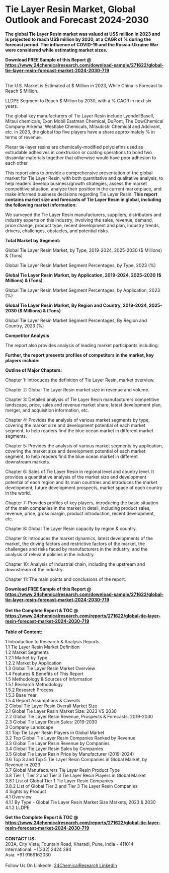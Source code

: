 <h1>Tie Layer Resin Market, Global Outlook and Forecast 2024-2030</h1><p><strong>The global Tie Layer Resin market was valued at US$ million in 2023 and is projected to reach US$ million by 2030, at a CAGR of % during the forecast period. The influence of COVID-19 and the Russia-Ukraine War were considered while estimating market sizes.</strong></p><p>
</p><p></p><div><b>Download FREE Sample of this Report @ 
            <a href="https://www.24chemicalresearch.com/download-sample/271622/global-tie-layer-resin-forecast-market-2024-2030-719">
            https://www.24chemicalresearch.com/download-sample/271622/global-tie-layer-resin-forecast-market-2024-2030-719</a></b></div><br><p>
The U.S. Market is Estimated at $ Million in 2023, While China is Forecast to Reach $ Million.</p><p>
LLDPE Segment to Reach $ Million by 2030, with a % CAGR in next six years.</p><p>
The global key manufacturers of Tie Layer Resin include LyondellBasell, Mitsui chemicals, Exon Mobil Eastman Chemical, DuPont, The DowChemical Company Arkema, Westlake Chemicals, Mitsubishi Chemical and Addivant, etc. in 2023, the global top five players have a share approximately % in terms of revenue.</p><p>
Plexar tie-layer resins are chemically-modified polyolefins used as extrudable adhesives in coextrusion or coating operations to bond two dissimilar materials together that otherwise would have poor adhesion to each other.</p><p>
This report aims to provide a comprehensive presentation of the global market for Tie Layer Resin, with both quantitative and qualitative analysis, to help readers develop business/growth strategies, assess the market competitive situation, analyze their position in the current marketplace, and make informed business decisions regarding Tie Layer Resin.<strong> This report contains market size and forecasts of Tie Layer Resin in global, including the following market information:</strong></p><p>
</p><p>
</p><p>We surveyed the Tie Layer Resin manufacturers, suppliers, distributors and industry experts on this industry, involving the sales, revenue, demand, price change, product type, recent development and plan, industry trends, drivers, challenges, obstacles, and potential risks.</p><p>
<strong>Total Market by Segment:</strong></p><p>
Global Tie Layer Resin Market, by Type, 2019-2024, 2025-2030 ($ Millions) &amp; (Tons)</p><p>
Global Tie Layer Resin Market Segment Percentages, by Type, 2023 (%)</p><p>
</p><p>
</p><p><strong>Global Tie Layer Resin Market, by Application, 2019-2024, 2025-2030 ($ Millions) &amp; (Tons)</strong></p><p>
Global Tie Layer Resin Market Segment Percentages, by Application, 2023 (%)</p><p>
</p><p>
</p><p><strong>Global Tie Layer Resin Market, By Region and Country, 2019-2024, 2025-2030 ($ Millions) &amp; (Tons)</strong></p><p>
Global Tie Layer Resin Market Segment Percentages, By Region and Country, 2023 (%)</p><p>
</p><p>
</p><p><strong>Competitor Analysis</strong></p><p>
The report also provides analysis of leading market participants including:</p><p>
</p><p>
</p><p><strong>Further, the report presents profiles of competitors in the market, key players include:</strong></p><p>
</p><p>
</p><p><strong>Outline of Major Chapters:</strong></p><p>
Chapter 1: Introduces the definition of Tie Layer Resin, market overview.</p><p>
Chapter 2: Global Tie Layer Resin market size in revenue and volume.</p><p>
Chapter 3: Detailed analysis of Tie Layer Resin manufacturers competitive landscape, price, sales and revenue market share, latest development plan, merger, and acquisition information, etc.</p><p>
Chapter 4: Provides the analysis of various market segments by type, covering the market size and development potential of each market segment, to help readers find the blue ocean market in different market segments.</p><p>
Chapter 5: Provides the analysis of various market segments by application, covering the market size and development potential of each market segment, to help readers find the blue ocean market in different downstream markets.</p><p>
Chapter 6: Sales of Tie Layer Resin in regional level and country level. It provides a quantitative analysis of the market size and development potential of each region and its main countries and introduces the market development, future development prospects, market space of each country in the world.</p><p>
Chapter 7: Provides profiles of key players, introducing the basic situation of the main companies in the market in detail, including product sales, revenue, price, gross margin, product introduction, recent development, etc.</p><p>
Chapter 8: Global Tie Layer Resin capacity by region &amp; country.</p><p>
Chapter 9: Introduces the market dynamics, latest developments of the market, the driving factors and restrictive factors of the market, the challenges and risks faced by manufacturers in the industry, and the analysis of relevant policies in the industry.</p><p>
Chapter 10: Analysis of industrial chain, including the upstream and downstream of the industry.</p><p>
Chapter 11: The main points and conclusions of the report.</p><div><b>Download FREE Sample of this Report @ 
            <a href="https://www.24chemicalresearch.com/download-sample/271622/global-tie-layer-resin-forecast-market-2024-2030-719">
            https://www.24chemicalresearch.com/download-sample/271622/global-tie-layer-resin-forecast-market-2024-2030-719</a></b></div><br><div><b>Get the Complete Report & TOC @ 
            <a href="https://www.24chemicalresearch.com/reports/271622/global-tie-layer-resin-forecast-market-2024-2030-719">
            https://www.24chemicalresearch.com/reports/271622/global-tie-layer-resin-forecast-market-2024-2030-719</a></b></div><br>
            <b>Table of Content:</b><p>1 Introduction to Research & Analysis Reports<br />
    1.1 Tie Layer Resin Market Definition<br />
    1.2 Market Segments<br />
        1.2.1 Market by Type<br />
        1.2.2 Market by Application<br />
    1.3 Global Tie Layer Resin Market Overview<br />
    1.4 Features & Benefits of This Report<br />
    1.5 Methodology & Sources of Information<br />
        1.5.1 Research Methodology<br />
        1.5.2 Research Process<br />
        1.5.3 Base Year<br />
        1.5.4 Report Assumptions & Caveats<br />
2 Global Tie Layer Resin Overall Market Size<br />
    2.1 Global Tie Layer Resin Market Size: 2023 VS 2030<br />
    2.2 Global Tie Layer Resin Revenue, Prospects & Forecasts: 2019-2030<br />
    2.3 Global Tie Layer Resin Sales: 2019-2030<br />
3 Company Landscape<br />
    3.1 Top Tie Layer Resin Players in Global Market<br />
    3.2 Top Global Tie Layer Resin Companies Ranked by Revenue<br />
    3.3 Global Tie Layer Resin Revenue by Companies<br />
    3.4 Global Tie Layer Resin Sales by Companies<br />
    3.5 Global Tie Layer Resin Price by Manufacturer (2019-2024)<br />
    3.6 Top 3 and Top 5 Tie Layer Resin Companies in Global Market, by Revenue in 2023<br />
    3.7 Global Manufacturers Tie Layer Resin Product Type<br />
    3.8 Tier 1, Tier 2 and Tier 3 Tie Layer Resin Players in Global Market<br />
        3.8.1 List of Global Tier 1 Tie Layer Resin Companies<br />
        3.8.2 List of Global Tier 2 and Tier 3 Tie Layer Resin Companies<br />
4 Sights by Product<br />
    4.1 Overview<br />
        4.1.1 By Type - Global Tie Layer Resin Market Size Markets, 2023 & 2030<br />
        4.1.2 LLDPE<br />
      </p><div><b>Get the Complete Report & TOC @ 
            <a href="https://www.24chemicalresearch.com/reports/271622/global-tie-layer-resin-forecast-market-2024-2030-719">
            https://www.24chemicalresearch.com/reports/271622/global-tie-layer-resin-forecast-market-2024-2030-719</a></b></div><br><b>CONTACT US:</b><br>
            203A, City Vista, Fountain Road, Kharadi, Pune, India - 411014<br>
            International: +1(332) 2424 294<br>
            Asia: +91 9169162030 <br><br>
            Follow Us On LinkedIn: <a href="https://www.linkedin.com/company/24chemicalresearch/">24ChemicalResearch LinkedIn</a>